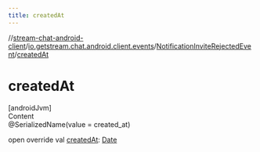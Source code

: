 ```yaml
---
title: createdAt
---
```

//[stream-chat-android-client](../../../index.md)/[io.getstream.chat.android.client.events](../index.md)/[NotificationInviteRejectedEvent](index.md)/[createdAt](createdAt.md)



# createdAt  
[androidJvm]  
Content  
@SerializedName(value = created_at)  
  
open override val [createdAt](createdAt.md): [Date](https://developer.android.com/reference/kotlin/java/util/Date.html)  



